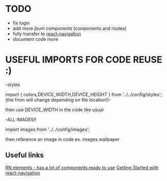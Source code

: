 # TODO
- fix login
- add more jbum components (components and routes)
- fully transfer to [react-navigation](https://reactnavigation.org)
- document code more

# USEFUL IMPORTS FOR CODE REUSE :)


-styles

import { colors,DEVICE_WIDTH,DEVICE_HEIGHT } from '../../config/styles'; (the from will change depending on file location!)-

then use DEVICE_WIDTH in the code like usual

-ALL IMAGES!!

import images from '../../config/images';

then reference an image in code ex. images.wallpaper


## Useful links

[RN elements - has a lot of components ready to use](https://react-native-training.github.io/react-native-elements/)
[Getting Started with react-navigation](https://hackernoon.com/getting-started-with-react-navigation-the-navigation-solution-for-react-native-ea3f4bd786a4)
